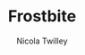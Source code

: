 ---
title: "Frostbite"
subtitle: ""
description: "How Refrigeration Changed Our Food, Our Planet, and Ourselves"
layout: book
author: Nicola Twilley
started: 2024-08-10
read: 
status: reading
rating: 0
color: 
cover: 
pages: 400
link: https://www.nicolatwilley.com/frostbite
---